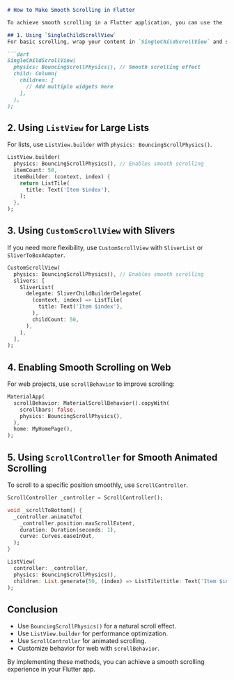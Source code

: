 
```md
# How to Make Smooth Scrolling in Flutter

To achieve smooth scrolling in a Flutter application, you can use the `SingleChildScrollView`, `ListView`, or `CustomScrollView` widgets with appropriate physics settings.

## 1. Using `SingleChildScrollView`
For basic scrolling, wrap your content in `SingleChildScrollView` and set the `physics` to `BouncingScrollPhysics` or `ClampingScrollPhysics`.

```dart
SingleChildScrollView(
  physics: BouncingScrollPhysics(), // Smooth scrolling effect
  child: Column(
    children: [
      // Add multiple widgets here
    ],
  ),
);
```

## 2. Using `ListView` for Large Lists
For lists, use `ListView.builder` with `physics: BouncingScrollPhysics()`.

```dart
ListView.builder(
  physics: BouncingScrollPhysics(), // Enables smooth scrolling
  itemCount: 50,
  itemBuilder: (context, index) {
    return ListTile(
      title: Text('Item $index'),
    );
  },
);
```

## 3. Using `CustomScrollView` with Slivers
If you need more flexibility, use `CustomScrollView` with `SliverList` or `SliverToBoxAdapter`.

```dart
CustomScrollView(
  physics: BouncingScrollPhysics(), // Enables smooth scrolling
  slivers: [
    SliverList(
      delegate: SliverChildBuilderDelegate(
        (context, index) => ListTile(
          title: Text('Item $index'),
        ),
        childCount: 50,
      ),
    ),
  ],
);
```

## 4. Enabling Smooth Scrolling on Web
For web projects, use `scrollBehavior` to improve scrolling:

```dart
MaterialApp(
  scrollBehavior: MaterialScrollBehavior().copyWith(
    scrollbars: false,
    physics: BouncingScrollPhysics(),
  ),
  home: MyHomePage(),
);
```

## 5. Using `ScrollController` for Smooth Animated Scrolling
To scroll to a specific position smoothly, use `ScrollController`.

```dart
ScrollController _controller = ScrollController();

void _scrollToBottom() {
  _controller.animateTo(
    _controller.position.maxScrollExtent,
    duration: Duration(seconds: 1),
    curve: Curves.easeInOut,
  );
}

ListView(
  controller: _controller,
  physics: BouncingScrollPhysics(),
  children: List.generate(50, (index) => ListTile(title: Text('Item $index'))),
);
```

## Conclusion
- Use `BouncingScrollPhysics()` for a natural scroll effect.
- Use `ListView.builder` for performance optimization.
- Use `ScrollController` for animated scrolling.
- Customize behavior for web with `scrollBehavior`.

By implementing these methods, you can achieve a smooth scrolling experience in your Flutter app.
```
